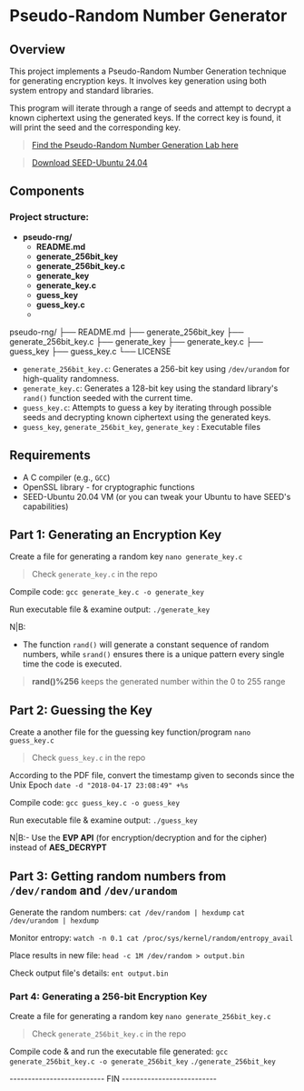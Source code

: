 # Pseudo-Random Number Generator

## Overview
This project implements a Pseudo-Random Number Generation technique for generating encryption keys. It involves key generation using both system entropy and standard libraries.

This program will iterate through a range of seeds and attempt to decrypt a known ciphertext using the generated keys. If the correct key is found, it will print the seed and the corresponding key.


> [Find the Pseudo-Random Number Generation Lab here](https://seedsecuritylabs.org/Labs_20.04/Crypto/Crypto_Random_Number/) 

> [Download SEED-Ubuntu 24.04](https://seedsecuritylabs.org/labsetup.html)

## Components
### Project structure:

- **pseudo-rng/**
  - **README.md**
  - **generate_256bit_key**
  - **generate_256bit_key.c**
  - **generate_key**
  - **generate_key.c**
  - **guess_key**
  - **guess_key.c**
  - 

pseudo-rng/
├── README.md
├── generate_256bit_key
├── generate_256bit_key.c
├── generate_key
├── generate_key.c
├── guess_key
├── guess_key.c
└── LICENSE


- `generate_256bit_key.c`: Generates a 256-bit key using `/dev/urandom` for high-quality randomness.
- `generate_key.c`: Generates a 128-bit key using the standard library's `rand()` function seeded with the current time.
- `guess_key.c`: Attempts to guess a key by iterating through possible seeds and decrypting known ciphertext using the generated keys.
- `guess_key`, `generate_256bit_key`, `generate_key` : Executable files



## Requirements
- A C compiler (e.g., `GCC`)
- OpenSSL library - for cryptographic functions
- SEED-Ubuntu 20.04 VM (or you can tweak your Ubuntu to have SEED's capabilities)


## Part 1: Generating an Encryption Key

Create a file for generating a random key 
```nano generate_key.c```
> Check `generate_key.c` in the repo

Compile code:
```gcc generate_key.c -o generate_key```

Run executable file & examine output:
```./generate_key```

N|B:
- The function `rand()` will generate a constant sequence of random numbers, while `srand()` ensures there is a unique pattern every single time the code is executed.

> **rand()%256** keeps the generated number within the 0 to 255 range 


## Part 2: Guessing the Key

Create a another file for the guessing key function/program 
```nano guess_key.c```
> Check `guess_key.c`  in the repo

According to the PDF file, convert the timestamp given to seconds since the Unix Epoch
```date -d "2018-04-17 23:08:49" +%s```

Compile code:
```gcc guess_key.c -o guess_key```

Run executable file & examine output:
```./guess_key```

N|B:- Use the **EVP API** (for encryption/decryption and for the cipher) instead of  **AES_DECRYPT**



## Part 3: Getting random numbers from `/dev/random` and `/dev/urandom`

Generate the random numbers:
```cat /dev/random | hexdump```
```cat /dev/urandom | hexdump```

Monitor entropy:
```watch -n 0.1 cat /proc/sys/kernel/random/entropy_avail```

Place results in new file:
```head -c 1M /dev/random > output.bin```

Check output file's details:
```ent output.bin```


### Part 4: Generating a 256-bit Encryption Key

Create a file for generating a random key 
```nano generate_256bit_key.c```
> Check `generate_256bit_key.c` in the repo

Compile code & and run the executable file generated:
```gcc generate_256bit_key.c -o generate_256bit_key```
```./generate_256bit_key```


-------------------------- FIN --------------------------
